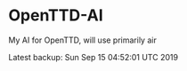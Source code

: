 # OpenTTD-AI
My AI for OpenTTD, will use primarily air

Latest backup: Sun Sep 15 04:52:01 UTC 2019
